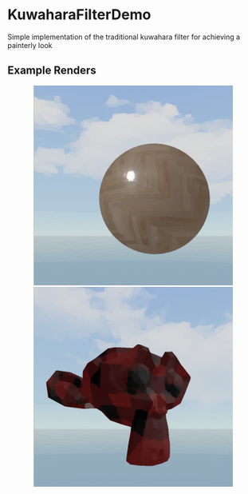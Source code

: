 # KuwaharaFilterDemo
Simple implementation of the traditional kuwahara filter for achieving a painterly look

## Example Renders
<p align="center">
    <img src="renderImages/wood.png" alt="wood-render" width="400"/>
    <img src="renderImages/cloth_monkey.png" alt="cloth-render" width="400"/>
</p>

